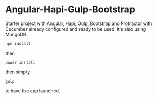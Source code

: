 Angular-Hapi-Gulp-Bootstrap
=======

Starter project with Angular, Hapi, Gulp, Bootstrap and Protractor with Cucumber already configured and ready to be used. It's also using MongoDB.


```
npm install
```

then

```
bower install
```

then simply 

```
gulp
```

to have the app launched.



